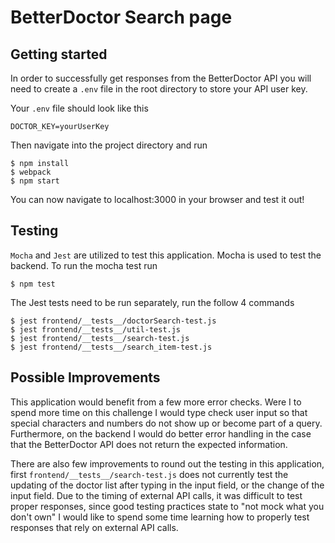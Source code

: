 # BetterDoctor Search page

## Getting started

In order to successfully get responses from the BetterDoctor API you
will need to create a `.env` file in the root directory to store your API user key.

Your `.env` file should look like this

```text
DOCTOR_KEY=yourUserKey
```

Then navigate into the project directory and run

```shell
$ npm install
$ webpack
$ npm start
```
You can now navigate to localhost:3000 in your browser and test it out!

## Testing

`Mocha` and `Jest` are utilized to test this application. Mocha is used to test
the backend. To run the mocha test run

```shell
$ npm test
```

The Jest tests need to be run separately, run the follow 4 commands

```shell
$ jest frontend/__tests__/doctorSearch-test.js
$ jest frontend/__tests__/util-test.js
$ jest frontend/__tests__/search-test.js
$ jest frontend/__tests__/search_item-test.js
```

## Possible Improvements

This application would benefit from a few more error checks. Were I to spend
more time on this challenge I would type check user input so that special characters
and numbers do not show up or become part of a query. Furthermore, on the backend I would
do better error handling in the case that the BetterDoctor API does not return
the expected information.

There are also few improvements to round out the testing in this application, first
`frontend/__tests__/search-test.js` does not currently test the updating of the
doctor list after typing in the input field, or the change of the input field.
Due to the timing of external API calls, it was difficult to test proper responses,
since good testing practices state to "not mock what you don't own" I would like to
spend some time learning how to properly test responses that rely on external API calls.
